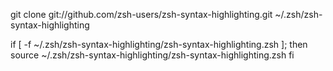 git clone git://github.com/zsh-users/zsh-syntax-highlighting.git ~/.zsh/zsh-syntax-highlighting

if [ -f ~/.zsh/zsh-syntax-highlighting/zsh-syntax-highlighting.zsh ]; then
  source ~/.zsh/zsh-syntax-highlighting/zsh-syntax-highlighting.zsh
fi
